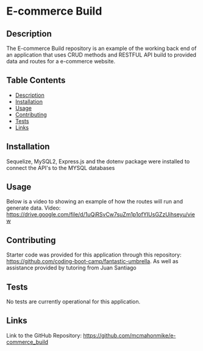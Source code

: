 # E-commerce Build


## Description
The E-commerce Build repository is an example of the working back end of an application that uses CRUD methods and RESTFUL API build to provided data and routes for a e-commerce website.

## Table Contents
- [Description](#description)
- [Installation](#installation)
- [Usage](#usage)
- [Contributing](#contributing)
- [Tests](#tests)
- [Links](#links)

## Installation

Sequelize, MySQL2, Express.js and the dotenv package were installed to connect the API's to the MYSQL databases

## Usage
Below is a video to showing an example of how the routes will run and generate data. Video:
https://drive.google.com/file/d/1uQjRSvCw7suZm1p1ofYIUsGZzUihseyu/view

## Contributing
Starter code was provided for this application through this repository: https://github.com/coding-boot-camp/fantastic-umbrella.
As well as assistance provided by tutoring from Juan Santiago

## Tests
No tests are currently operational for this application.

## Links

Link to the GitHub Repository: 
https://github.com/mcmahonmike/e-commerce_build
